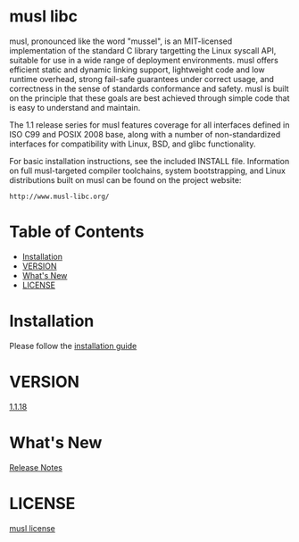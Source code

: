 
# musl libc

musl, pronounced like the word "mussel", is an MIT-licensed
implementation of the standard C library targetting the Linux syscall
API, suitable for use in a wide range of deployment environments. musl
offers efficient static and dynamic linking support, lightweight code
and low runtime overhead, strong fail-safe guarantees under correct
usage, and correctness in the sense of standards conformance and
safety. musl is built on the principle that these goals are best
achieved through simple code that is easy to understand and maintain.

The 1.1 release series for musl features coverage for all interfaces
defined in ISO C99 and POSIX 2008 base, along with a number of
non-standardized interfaces for compatibility with Linux, BSD, and
glibc functionality.

For basic installation instructions, see the included INSTALL file.
Information on full musl-targeted compiler toolchains, system
bootstrapping, and Linux distributions built on musl can be found on
the project website:

    http://www.musl-libc.org/

# Table of Contents

- [Installation](#install)
- [VERSION](#version)
- [What's New](#whats_new)
- [LICENSE](#license)

# Installation
<a name='install'></a>

Please follow the [installation guide](https://github.com/ALADINIO/musl/blob/master/INSTALL.md)

# VERSION
<a name='version'></a>

[1.1.18](https://github.com/ALADINIO/musl/blob/master/VERSION)

# What's New
<a name='whats_new'></a>

[Release Notes](https://github.com/ALADINIO/musl/blob/master/WHATSNEW.md)

# LICENSE
<a name='license'>

[musl license](https://github.com/ALADINIO/musl/blob/master/COPYRIGHT)
